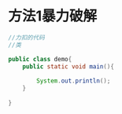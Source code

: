 # 方法1暴力破解



```java
//力扣的代码
//类

public class demo{
    public static void main(){
        
        System.out.println();
    }
    
}
```





